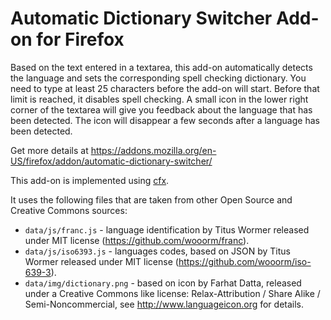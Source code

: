 # Automatic Dictionary Switcher Add-on for Firefox

Based on the text entered in a textarea, this add-on automatically detects the language and sets the corresponding spell checking dictionary. You need to type at least 25 characters before the add-on will start. Before that limit is reached, it disables spell checking. A small icon in the lower right corner of the textarea will give you feedback about the language that has been detected. The icon will disappear a few seconds after a language has been detected.

Get more details at https://addons.mozilla.org/en-US/firefox/addon/automatic-dictionary-switcher/

This add-on is implemented using [cfx](https://developer.mozilla.org/en-US/Add-ons/SDK/Tutorials/Getting_started).

It uses the following files that are taken from other Open Source and Creative Commons sources:

* `data/js/franc.js` - language identification by Titus Wormer released under MIT license (https://github.com/wooorm/franc).
* `data/js/iso6393.js` - languages codes, based on JSON by Titus Wormer released under MIT license (https://github.com/wooorm/iso-639-3).
* `data/img/dictionary.png` - based on icon by Farhat Datta, released under a Creative Commons like license: Relax-Attribution / Share Alike / Semi-Noncommercial, see http://www.languageicon.org for details.
